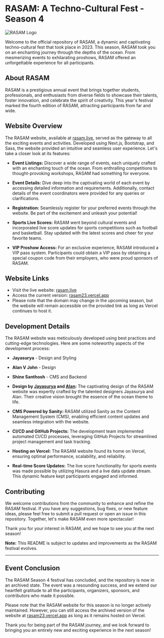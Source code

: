 # RASAM: A Techno-Cultural Fest - Season 4

![RASAM Logo](https://www.rasam.live/images/logo.png)

Welcome to the official repository of RASAM, a dynamic and captivating techno-cultural fest that took place in 2023. This season, RASAM took you on an enchanting journey through the depths of the ocean. From mesmerizing events to exhilarating proshows, RASAM offered an unforgettable experience for all participants.

## About RASAM

RASAM is a prestigious annual event that brings together students, professionals, and enthusiasts from diverse fields to showcase their talents, foster innovation, and celebrate the spirit of creativity. This year's festival marked the fourth edition of RASAM, attracting participants from far and wide.

## Website Overview

The RASAM website, available at [rasam.live](https://rasam.live/), served as the gateway to all the exciting events and activities. Developed using Next.js, Bootstrap, and Sass, the website provided an intuitive and seamless user experience. Let's take a closer look at its features:

- **Event Listings:** Discover a wide range of events, each uniquely crafted with an enchanting touch of the ocean. From enthralling competitions to thought-provoking workshops, RASAM had something for everyone.

- **Event Details:** Dive deep into the captivating world of each event by accessing detailed information and requirements. Additionally, contact details of the event coordinators were provided for any queries or clarifications.

- **Registration:** Seamlessly register for your preferred events through the website. Be part of the excitement and unleash your potential!

- **Sports Live Scores:** RASAM went beyond cultural events and incorporated live score updates for sports competitions such as football and basketball. Stay updated with the latest scores and cheer for your favorite teams.

- **VIP Proshow Access:** For an exclusive experience, RASAM introduced a VIP pass system. Participants could obtain a VIP pass by obtaining a special coupon code from their employers, who were proud sponsors of RASAM.

## Website Links

- Visit the live website: [rasam.live](https://rasam.live/)
- Access the current version: [rasam23.vercel.app](https://rasam23.vercel.app/)
- Please note that the domain may change in the upcoming season, but the website will remain accessible on the provided link as long as Vercel continues to host it.

## Development Details

The RASAM website was meticulously developed using best practices and cutting-edge technologies. Here are some noteworthy aspects of the development process:

- **Jayasurya** - Design and Styling
- **Alan V John** - Design
- **Shine Santhosh** - CMS and Backend

- **Design by [Jayasurya](https://github.com/Jay-2512/) and [Alan](https://github.com/itsmealan2000):** The captivating design of the RASAM website was expertly crafted by the talented designers Jayasurya and Alan. Their creative vision brought the essence of the ocean theme to life.

- **CMS Powered by Sanity:** RASAM utilized Sanity as the Content Management System (CMS), enabling efficient content updates and seamless integration with the website.

- **CI/CD and GitHub Projects:** The development team implemented automated CI/CD processes, leveraging GitHub Projects for streamlined project management and task tracking.

- **Hosting on Vercel:** The RASAM website found its home on Vercel, ensuring optimal performance, scalability, and reliability.

- **Real-time Score Updates:** The live score functionality for sports events was made possible by utilizing Hasura and a live data update stream. This dynamic feature kept participants engaged and informed.

## Contributing

We welcome contributions from the community to enhance and refine the RASAM festival. If you have any suggestions, bug fixes, or new feature ideas, please feel free to submit a pull request or open an issue in this repository. Together, let's make RASAM even more spectacular!

Thank you for your interest in RASAM, and we hope to see you at the next season!

**Note:** This README is subject to updates and improvements as the RASAM festival evolves.

---

## Event Conclusion

The RASAM Season 4 festival has concluded, and the repository is now in an archived state. The event was a resounding success, and we extend our heartfelt gratitude to all the participants, organizers, sponsors, and contributors who made it possible.

Please note that the RASAM website for this season is no longer actively maintained. However, you can still access the archived version of the website at [rasam23.vercel.app](https://rasam23.vercel.app/) as long as it remains hosted on Vercel.

Thank you for being part of the RASAM journey, and we look forward to bringing you an entirely new and exciting experience in the next season!
